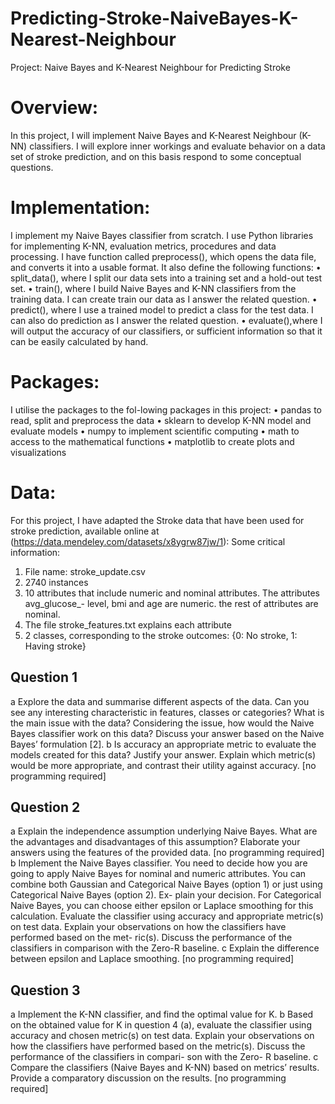 # Predicting-Stroke-NaiveBayes-K-Nearest-Neighbour
 
Project: Naive Bayes and K-Nearest Neighbour for Predicting Stroke

# Overview:
In this project, I will implement Naive Bayes and K-Nearest Neighbour (K-NN) classifiers. I will explore inner workings and evaluate behavior on a data set of stroke prediction, and on this basis respond to some conceptual questions.

# Implementation:
I implement my Naive Bayes classifier from scratch. I use Python libraries for implementing K-NN, evaluation metrics, procedures and data processing.
I have function called preprocess(), which opens the data file, and converts it into a usable format. It  also define the following functions:
• split_data(), where I split our data sets into a training set and a hold-out test set.
• train(), where I build Naive Bayes and K-NN classifiers from the training data. I can create train our data as I answer the related question.
• predict(), where I use a trained model to predict a class for the test data. I can also do prediction as I answer the related question.
• evaluate(),where I will output the accuracy of our classifiers, or sufficient information so that it can be easily calculated by hand.

# Packages:
I utilise the packages to the fol-lowing packages in this project:
• pandas to read, split and preprocess the data
• sklearn to develop K-NN model and evaluate models
• numpy to implement scientific computing
• math to access to the mathematical functions
• matplotlib to create plots and visualizations

# Data:
For this project, I have adapted the Stroke data that have been used for stroke prediction, available online at (https://data.mendeley.com/datasets/x8ygrw87jw/1):
Some critical information:
1. File name: stroke_update.csv
2. 2740 instances
3. 10 attributes that include numeric and nominal attributes. The attributes avg_glucose_- level, bmi and age are numeric. the rest of attributes are nominal.
4. The file stroke_features.txt explains each attribute
5. 2 classes, corresponding to the stroke outcomes: {0: No stroke, 1: Having stroke}


## Question 1
a Explore the data and summarise different aspects of the data. Can you see any interesting characteristic in features, classes or categories? What is the main issue with the data? Considering the issue, how would the Naive Bayes classifier work on this data? Discuss your answer based on the Naive Bayes’ formulation [2]. 
b Is accuracy an appropriate metric to evaluate the models created for this data? Justify your answer. Explain which metric(s) would be more appropriate, and contrast their utility against accuracy. [no programming required] 

## Question 2
a Explain the independence assumption underlying Naive Bayes. What are the advantages and disadvantages of this assumption? Elaborate your answers using the features of the provided data. [no programming required] 
b Implement the Naive Bayes classifier. You need to decide how you are going to apply Naive Bayes for nominal and numeric attributes. You can combine both Gaussian and Categorical Naive Bayes (option 1) or just using Categorical Naive Bayes (option 2). Ex- plain your decision.
For Categorical Naive Bayes, you can choose either epsilon or Laplace smoothing for this calculation. Evaluate the classifier using accuracy and appropriate metric(s) on test data. Explain your observations on how the classifiers have performed based on the met- ric(s). Discuss the performance of the classifiers in comparison with the Zero-R baseline.
c Explain the difference between epsilon and Laplace smoothing. [no programming required] 

## Question 3
a Implement the K-NN classifier, and find the optimal value for K. 
b Based on the obtained value for K in question 4 (a), evaluate the classifier using accuracy and chosen metric(s) on test data. Explain your observations on how the classifiers have performed based on the metric(s). Discuss the performance of the classifiers in compari- son with the Zero- R baseline.
c Compare the classifiers (Naive Bayes and K-NN) based on metrics’ results. Provide a comparatory discussion on the results. [no programming required] 
